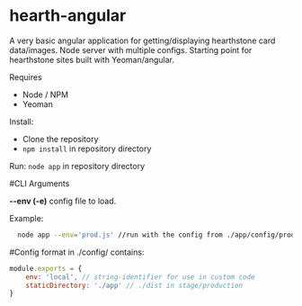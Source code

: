 hearth-angular
==============

A very basic angular application for getting/displaying hearthstone card data/images.  Node server with multiple configs.  Starting point for hearthstone sites built with Yeoman/angular.

Requires
  * Node / NPM
  * Yeoman

Install:
  * Clone the repository
  * ```npm install``` in repository directory

Run:
  ```node app``` in repository directory

#CLI Arguments

**--env (-e)**
config file to load.

 Example:
```bash
  node app --env='prod.js' //run with the config from ./app/config/prod.js
```

#Config format in ./config/ contains:

```javascript
module.exports = {
	env: 'local', // string-identifier for use in custom code
	staticDirectory: './app' // ./dist in stage/production
}
```
